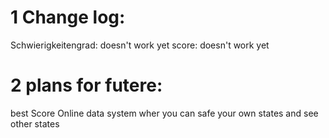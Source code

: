 
# 1 Change log:
Schwierigkeitengrad: doesn't work yet
score: doesn't work yet
# 2 plans for futere:
best Score
Online data system wher you can safe your own states and see other states

